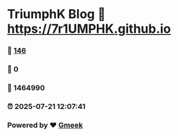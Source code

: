 # TriumphK Blog :link: https://7r1UMPHK.github.io 
### :page_facing_up: [146](https://7r1UMPHK.github.io/tag.html) 
### :speech_balloon: 0 
### :hibiscus: 1464990 
### :alarm_clock: 2025-07-21 12:07:41 
### Powered by :heart: [Gmeek](https://github.com/Meekdai/Gmeek)
